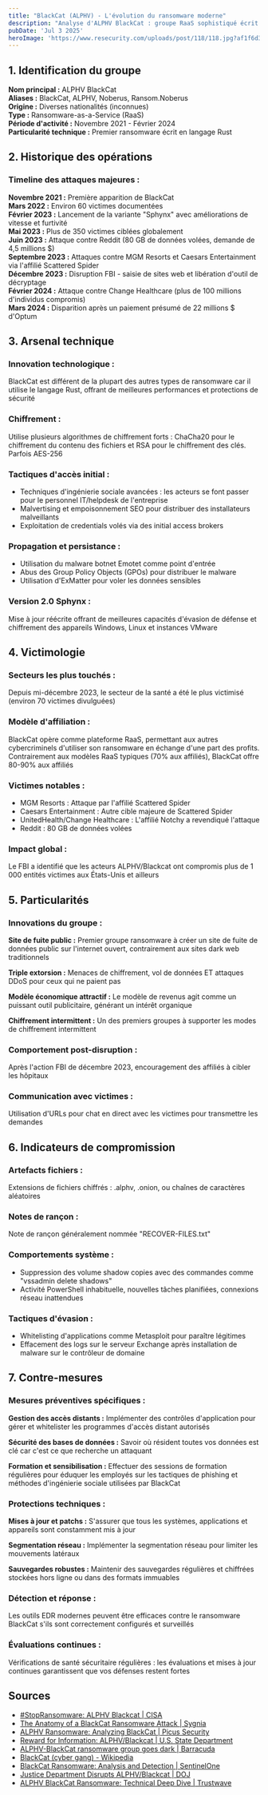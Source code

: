 ```yaml
---
title: "BlackCat (ALPHV) - L'évolution du ransomware moderne"
description: "Analyse d'ALPHV BlackCat : groupe RaaS sophistiqué écrit en Rust, leader du ransomware moderne jusqu'à sa dissolution en 2024"
pubDate: 'Jul 3 2025'
heroImage: 'https://www.resecurity.com/uploads/post/118/118.jpg?af1f6d36c20f2863685809a8159066b1'
---
```


## 1. Identification du groupe

**Nom principal :** ALPHV BlackCat  
**Aliases :** BlackCat, ALPHV, Noberus, Ransom.Noberus   
**Origine :** Diverses nationalités (inconnues)   
**Type :** Ransomware-as-a-Service (RaaS)  
**Période d'activité :** Novembre 2021 - Février 2024   
**Particularité technique :** Premier ransomware écrit en langage Rust 

## 2. Historique des opérations

### **Timeline des attaques majeures :**

**Novembre 2021 :** Première apparition de BlackCat   
**Mars 2022 :** Environ 60 victimes documentées   
**Février 2023 :** Lancement de la variante "Sphynx" avec améliorations de vitesse et furtivité   
**Mai 2023 :** Plus de 350 victimes ciblées globalement   
**Juin 2023 :** Attaque contre Reddit (80 GB de données volées, demande de 4,5 millions $)   
**Septembre 2023 :** Attaques contre MGM Resorts et Caesars Entertainment via l'affilié Scattered Spider   
**Décembre 2023 :** Disruption FBI - saisie de sites web et libération d'outil de décryptage   
**Février 2024 :** Attaque contre Change Healthcare (plus de 100 millions d'individus compromis)   
**Mars 2024 :** Disparition après un paiement présumé de 22 millions $ d'Optum 

## 3. Arsenal technique

### **Innovation technologique :**
BlackCat est différent de la plupart des autres types de ransomware car il utilise le langage Rust, offrant de meilleures performances et protections de sécurité 

### **Chiffrement :**
Utilise plusieurs algorithmes de chiffrement forts : ChaCha20 pour le chiffrement du contenu des fichiers et RSA pour le chiffrement des clés. Parfois AES-256 

### **Tactiques d'accès initial :**
- Techniques d'ingénierie sociale avancées : les acteurs se font passer pour le personnel IT/helpdesk de l'entreprise 
- Malvertising et empoisonnement SEO pour distribuer des installateurs malveillants 
- Exploitation de credentials volés via des initial access brokers

### **Propagation et persistance :**
- Utilisation du malware botnet Emotet comme point d'entrée 
- Abus des Group Policy Objects (GPOs) pour distribuer le malware 
- Utilisation d'ExMatter pour voler les données sensibles 

### **Version 2.0 Sphynx :**
Mise à jour réécrite offrant de meilleures capacités d'évasion de défense et chiffrement des appareils Windows, Linux et instances VMware 

## 4. Victimologie

### **Secteurs les plus touchés :**
Depuis mi-décembre 2023, le secteur de la santé a été le plus victimisé (environ 70 victimes divulguées) 

### **Modèle d'affiliation :**
BlackCat opère comme plateforme RaaS, permettant aux autres cybercriminels d'utiliser son ransomware en échange d'une part des profits. Contrairement aux modèles RaaS typiques (70% aux affiliés), BlackCat offre 80-90% aux affiliés 

### **Victimes notables :**
- MGM Resorts : Attaque par l'affilié Scattered Spider 
- Caesars Entertainment : Autre cible majeure de Scattered Spider 
- UnitedHealth/Change Healthcare : L'affilié Notchy a revendiqué l'attaque 
- Reddit : 80 GB de données volées 

### **Impact global :**
Le FBI a identifié que les acteurs ALPHV/Blackcat ont compromis plus de 1 000 entités victimes aux États-Unis et ailleurs 

## 5. Particularités

### **Innovations du groupe :**

**Site de fuite public :** Premier groupe ransomware à créer un site de fuite de données public sur l'internet ouvert, contrairement aux sites dark web traditionnels 

**Triple extorsion :** Menaces de chiffrement, vol de données ET attaques DDoS pour ceux qui ne paient pas 

**Modèle économique attractif :** Le modèle de revenus agit comme un puissant outil publicitaire, générant un intérêt organique 

**Chiffrement intermittent :** Un des premiers groupes à supporter les modes de chiffrement intermittent 

### **Comportement post-disruption :**
Après l'action FBI de décembre 2023, encouragement des affiliés à cibler les hôpitaux 

### **Communication avec victimes :**
Utilisation d'URLs pour chat en direct avec les victimes pour transmettre les demandes 

## 6. Indicateurs de compromission

### **Artefacts fichiers :**
Extensions de fichiers chiffrés : .alphv, .onion, ou chaînes de caractères aléatoires 

### **Notes de rançon :**
Note de rançon généralement nommée "RECOVER-FILES.txt" 

### **Comportements système :**
- Suppression des volume shadow copies avec des commandes comme "vssadmin delete shadows" 
- Activité PowerShell inhabituelle, nouvelles tâches planifiées, connexions réseau inattendues 

### **Tactiques d'évasion :**
- Whitelisting d'applications comme Metasploit pour paraître légitimes 
- Effacement des logs sur le serveur Exchange après installation de malware sur le contrôleur de domaine 

## 7. Contre-mesures

### **Mesures préventives spécifiques :**

**Gestion des accès distants :**
Implémenter des contrôles d'application pour gérer et whitelister les programmes d'accès distant autorisés 

**Sécurité des bases de données :**
Savoir où résident toutes vos données est clé car c'est ce que recherche un attaquant 

**Formation et sensibilisation :**
Effectuer des sessions de formation régulières pour éduquer les employés sur les tactiques de phishing et méthodes d'ingénierie sociale utilisées par BlackCat 

### **Protections techniques :**

**Mises à jour et patchs :**
S'assurer que tous les systèmes, applications et appareils sont constamment mis à jour 

**Segmentation réseau :**
Implémenter la segmentation réseau pour limiter les mouvements latéraux 

**Sauvegardes robustes :**
Maintenir des sauvegardes régulières et chiffrées stockées hors ligne ou dans des formats immuables 

### **Détection et réponse :**
Les outils EDR modernes peuvent être efficaces contre le ransomware BlackCat s'ils sont correctement configurés et surveillés 

### **Évaluations continues :**
Vérifications de santé sécuritaire régulières : les évaluations et mises à jour continues garantissent que vos défenses restent fortes 

## Sources

- [#StopRansomware: ALPHV Blackcat | CISA](https://www.cisa.gov/news-events/cybersecurity-advisories/aa23-353a)
- [The Anatomy of a BlackCat Ransomware Attack | Sygnia](https://www.sygnia.co/blog/blackcat-ransomware/)
- [ALPHV Ransomware: Analyzing BlackCat | Picus Security](https://www.picussecurity.com/resource/blog/alphv-ransomware)
- [Reward for Information: ALPHV/Blackcat | U.S. State Department](https://www.state.gov/reward-for-information-alphv-blackcat-ransomware-as-a-service/)
- [ALPHV-BlackCat ransomware group goes dark | Barracuda](https://blog.barracuda.com/2024/03/06/alphv-blackcat-ransomware-goes-dark)
- [BlackCat (cyber gang) - Wikipedia](https://en.wikipedia.org/wiki/BlackCat_(cyber_gang))
- [BlackCat Ransomware: Analysis and Detection | SentinelOne](https://www.sentinelone.com/anthology/blackcat/)
- [Justice Department Disrupts ALPHV/Blackcat | DOJ](https://www.justice.gov/archives/opa/pr/justice-department-disrupts-prolific-alphvblackcat-ransomware-variant)
- [ALPHV BlackCat Ransomware: Technical Deep Dive | Trustwave](https://www.trustwave.com/en-us/resources/blogs/trustwave-blog/alphv-blackcat-ransomware-a-technical-deep-dive-and-mitigation-strategies/)